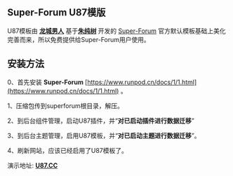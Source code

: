 ## Super-Forum U87模版

U87模板由 [**龙城男人**](https://u87.cc) 基于[**朱纯树**](https://github.com/zhuchunshu) 开发的 [Super-Forum](https://github.com/zhuchunshu/super-forum) 官方默认模板基础上美化完善而来，所以免费提供给Super-Forum用户使用。

## 安装方法

0、首先安装 **Super-Forum** [https://www.runpod.cn/docs/1/1.html](https://www.runpod.cn/docs/1/1.html) 。

1、压缩包传到superforum根目录，解压。

2、到后台组件管理，启动U87插件，并“**对已启动插件进行数据迁移**”

3、到后台主题管理，启用U87模板，并“**对已启动主题进行数据迁移**”。

4、刷新网站，应该已经启用了U87模板了。


演示地址: [**U87.CC**](https://u87.cc)
